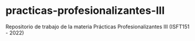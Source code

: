 # practicas-profesionalizantes-III
Repositorio de trabajo de la materia Prácticas Profesionalizantes III (ISFT151 - 2022)
